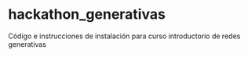 # hackathon_generativas
Código e instrucciones de instalación para curso introductorio de redes generativas
